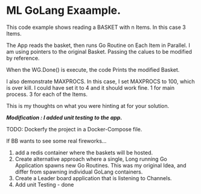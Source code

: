 # ML GoLang Exaample.

This code example shows reading a BASKET with n Items.  In this case 3 Items.

The App reads the basket, then runs Go Routine on Each Item in Parallel.
I am using pointers to the original Basket.  Passing the calues to be modified by reference.

When the WG.Done() is execute, the code Prints the modified Basket.

I also demonstrate MAXPROCS.  In this case, I set MAXPROCS to 100, which is over kill.
I could have set it to 4 and it should work fine.  1 for main process. 3 for each of the Items.

This is my thoughts on what you were hinting at for your solution.


***Modification : I added unit testing to the app.***


TODO:
Dockerfy the project in a Docker-Compose file.

If BB wants to see some real fireworks... 

1. add a redis container where the baskets will be hosted.
2. Create alternative approach where a single, Long running Go Application spawns new Go Routines.  This was my original Idea, and differ from spawning individual GoLang containers.
3. Create a Leader board application that is listening to Channels.
4. Add unit Testing - done





